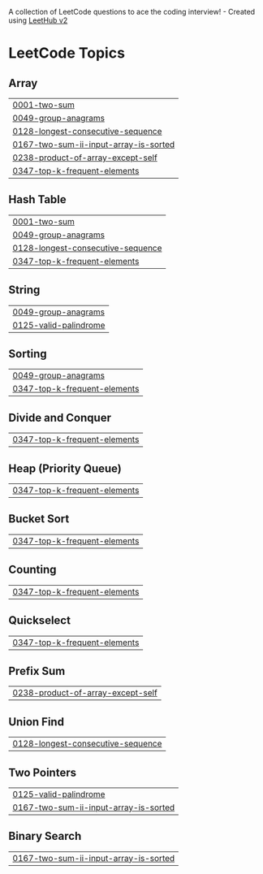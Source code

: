 A collection of LeetCode questions to ace the coding interview! - Created using [LeetHub v2](https://github.com/arunbhardwaj/LeetHub-2.0)
<!---LeetCode Topics Start-->
# LeetCode Topics
## Array
|  |
| ------- |
| [0001-two-sum](https://github.com/AlvinRuan/Alvin-LC/tree/master/0001-two-sum) |
| [0049-group-anagrams](https://github.com/AlvinRuan/Alvin-LC/tree/master/0049-group-anagrams) |
| [0128-longest-consecutive-sequence](https://github.com/AlvinRuan/Alvin-LC/tree/master/0128-longest-consecutive-sequence) |
| [0167-two-sum-ii-input-array-is-sorted](https://github.com/AlvinRuan/Alvin-LC/tree/master/0167-two-sum-ii-input-array-is-sorted) |
| [0238-product-of-array-except-self](https://github.com/AlvinRuan/Alvin-LC/tree/master/0238-product-of-array-except-self) |
| [0347-top-k-frequent-elements](https://github.com/AlvinRuan/Alvin-LC/tree/master/0347-top-k-frequent-elements) |
## Hash Table
|  |
| ------- |
| [0001-two-sum](https://github.com/AlvinRuan/Alvin-LC/tree/master/0001-two-sum) |
| [0049-group-anagrams](https://github.com/AlvinRuan/Alvin-LC/tree/master/0049-group-anagrams) |
| [0128-longest-consecutive-sequence](https://github.com/AlvinRuan/Alvin-LC/tree/master/0128-longest-consecutive-sequence) |
| [0347-top-k-frequent-elements](https://github.com/AlvinRuan/Alvin-LC/tree/master/0347-top-k-frequent-elements) |
## String
|  |
| ------- |
| [0049-group-anagrams](https://github.com/AlvinRuan/Alvin-LC/tree/master/0049-group-anagrams) |
| [0125-valid-palindrome](https://github.com/AlvinRuan/Alvin-LC/tree/master/0125-valid-palindrome) |
## Sorting
|  |
| ------- |
| [0049-group-anagrams](https://github.com/AlvinRuan/Alvin-LC/tree/master/0049-group-anagrams) |
| [0347-top-k-frequent-elements](https://github.com/AlvinRuan/Alvin-LC/tree/master/0347-top-k-frequent-elements) |
## Divide and Conquer
|  |
| ------- |
| [0347-top-k-frequent-elements](https://github.com/AlvinRuan/Alvin-LC/tree/master/0347-top-k-frequent-elements) |
## Heap (Priority Queue)
|  |
| ------- |
| [0347-top-k-frequent-elements](https://github.com/AlvinRuan/Alvin-LC/tree/master/0347-top-k-frequent-elements) |
## Bucket Sort
|  |
| ------- |
| [0347-top-k-frequent-elements](https://github.com/AlvinRuan/Alvin-LC/tree/master/0347-top-k-frequent-elements) |
## Counting
|  |
| ------- |
| [0347-top-k-frequent-elements](https://github.com/AlvinRuan/Alvin-LC/tree/master/0347-top-k-frequent-elements) |
## Quickselect
|  |
| ------- |
| [0347-top-k-frequent-elements](https://github.com/AlvinRuan/Alvin-LC/tree/master/0347-top-k-frequent-elements) |
## Prefix Sum
|  |
| ------- |
| [0238-product-of-array-except-self](https://github.com/AlvinRuan/Alvin-LC/tree/master/0238-product-of-array-except-self) |
## Union Find
|  |
| ------- |
| [0128-longest-consecutive-sequence](https://github.com/AlvinRuan/Alvin-LC/tree/master/0128-longest-consecutive-sequence) |
## Two Pointers
|  |
| ------- |
| [0125-valid-palindrome](https://github.com/AlvinRuan/Alvin-LC/tree/master/0125-valid-palindrome) |
| [0167-two-sum-ii-input-array-is-sorted](https://github.com/AlvinRuan/Alvin-LC/tree/master/0167-two-sum-ii-input-array-is-sorted) |
## Binary Search
|  |
| ------- |
| [0167-two-sum-ii-input-array-is-sorted](https://github.com/AlvinRuan/Alvin-LC/tree/master/0167-two-sum-ii-input-array-is-sorted) |
<!---LeetCode Topics End-->
